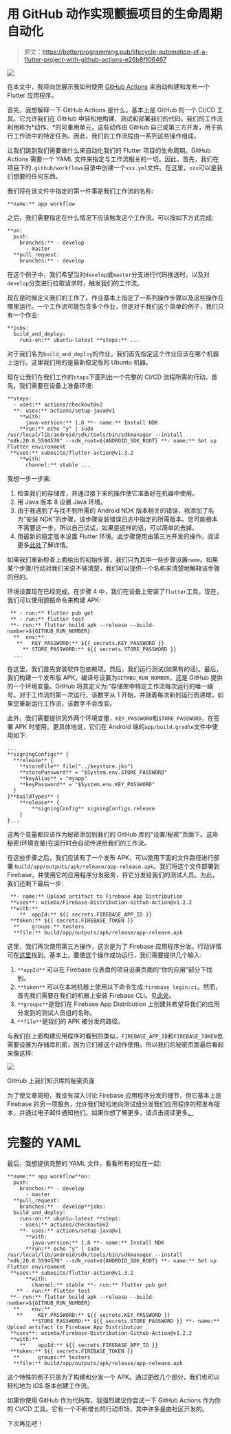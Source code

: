 # 用 GitHub 动作实现颤振项目的生命周期自动化

> 原文：<https://betterprogramming.pub/lifecycle-automation-of-a-flutter-project-with-github-actions-e26b8f106467>

![](img/07ea5732c2279b22881295c25752cb04.png)

在本文中，我将向您展示我如何使用 [GitHub Actions](https://github.com/features/actions) 来自动构建和发布一个 Flutter 应用程序。

首先，我想解释一下 GitHub Actions 是什么。基本上是 GitHub 的一个 CI/CD 工具。它允许我们在 GitHub 中轻松地构建、测试和部署我们的代码。我们的工作流利用称为*动作、*的可重用单元，这些动作由 GitHub 自己或第三方开发，用于执行工作流中的特定任务。因此，我们的工作流程由一系列这些操作组成。

让我们跳到我们需要做什么来自动化我们的 Flutter 项目的生命周期。GitHub Actions 需要一个 YAML 文件来指定与工作流相关的一切。因此，首先，我们在项目下的`.github/workflows`目录中创建一个`xxx.yml`文件。在这里，`xxx`可以是我们想要的任何东西。

我们将在该文件中指定的第一件事是我们工作流的名称:

```
**name:** app workflow
```

之后，我们需要指定在什么情况下应该触发这个工作流。可以按如下方式完成:

```
**on:
  push:
    branches:** - develop
      - master
  **pull_request:
    branches:** - develop
```

在这个例子中，我们希望当对`develop`或`master`分支进行代码推送时，以及对`develop`分支进行拉取请求时，触发我们的工作流。

现在是时候定义我们的工作了。作业基本上指定了一系列操作步骤以及这些操作在哪里运行。一个工作流可能包含多个作业，但是对于我们这个简单的例子，我们只有一个作业:

```
**jobs:
  build_and_deploy:
    runs-on:** ubuntu-latest **steps:** ...
```

对于我们名为`build_and_deploy`的作业，我们首先指定这个作业应该在哪个机器上运行。这里我们用的是最新稳定版的 Ubuntu 机器。

现在让我们在我们工作的`steps`下面列出一个完整的 CI/CD 流程所需的行动。首先，我们需要在设备上准备环境:

```
**steps:
  - uses:** actions/checkout@v2
  **- uses:** actions/setup-java@v1
    **with:
      java-version:** 1.8 **- name:** Install NDK
    **run:** echo "y" | sudo /usr/local/lib/android/sdk/tools/bin/sdkmanager --install "ndk;20.0.5594570" --sdk_root=${ANDROID_SDK_ROOT} **- name:** Set up Flutter environment
 **uses:** subosito/flutter-action@v1.3.2
    **with:
      channel:** stable ...
```

我想一步一步来:

1.  检查我们的存储库，并通过接下来的操作使它准备好在机器中使用。
2.  用 Java 版本 8 设置 Java 环境。
3.  由于我遇到了与找不到所需的 Android NDK 版本相关的错误，我添加了名为“安装 NDK”的步骤，该步骤安装错误日志中指定的所需版本。您可能根本不需要这一步。所以自己试试，如果是这样的话，可以简单的去掉。
4.  用最新的稳定版本设置 Flutter 环境。此步骤使用由第三方开发的操作。阅读更多[此处](https://github.com/subosito/flutter-action)了解详情。

如果我们重新检查上面给出的初始步骤，我们只为其中一些步骤设置`name`。如果某个步骤/行动对我们来说不够清楚，我们可以提供一个名称来清楚地解释该步骤的目的。

环境设置现在已经完成。在步骤 4 中，我们在设备上安装了`flutter`工具。现在，我们可以使用颤振命令来构建 APK:

```
 ** - run:** flutter pub get
 ** - run:** flutter test
 **- run:** flutter build apk --release --build-number=${GITHUB_RUN_NUMBER}
  **  env:**
   **   KEY_PASSWORD:** ${{ secrets.KEY_PASSWORD }}
     ** STORE_PASSWORD:** ${{ secrets.STORE_PASSWORD }}
  ...
```

在这里，我们首先安装软件包依赖项。然后，我们运行测试(如果有的话)。最后，我们构建一个发布版 APK，编译号设置为`GITHBU_RUN_NUMBER`，这是 GitHub 提供的一个环境变量。GitHub 将其定义为:“存储库中特定工作流每次运行的唯一编号。对于工作流的第一次运行，该数字从 1 开始，并随着每次新的运行而递增。如果您重新运行工作流，该数字不会改变。

此外，我们需要提供另外两个环境变量，`KEY_PASSWORD`和`STORE_PASSWORD`，在签署 APK 时使用。更具体地说，它们在 Android 端的`app/build.gradle`文件中使用如下:

```
...
**signingConfigs** {
  **release** {
    **storeFile** file("../keystore.jks")
    **storePassword** = "$System.env.STORE_PASSWORD"
    **keyAlias** = "myapp"
    **keyPassword** = "$System.env.KEY_PASSWORD"
  }
}**buildTypes** {
    **release** {
        **signingConfig** signingConfigs.release
    }
}...
```

这两个变量都应该作为秘密添加到我们的 GitHub 库的“设置/秘密”页面下。这些秘密(环境变量)在运行时会自动传递给我们的工作流。

在这些步骤之后，我们应该有了一个发布 APK，可以使用下面的文件路径进行部署:`build/app/outputs/apk/release/app-release.apk`。我们将这个文件部署到 Firebase，并使用它的应用程序分发服务，将它分发给我们的测试人员。为此，我们还剩下最后一步:

```
 **- name:** Upload artifact to Firebase App Distribution
 **uses**: wzieba/Firebase-Distribution-Github-Action@v1.2.2
 **with:**
    **  appId:** ${{ secrets.FIREBASE_APP_ID }}
 **token:** ${{ secrets.FIREBASE_TOKEN }}
  **    groups:** testers
  **file:** build/app/outputs/apk/release/app-release.apk
```

这里，我们再次使用第三方操作，这次是为了 Firebase 应用程序分发。行动详情可在[这里](https://github.com/wzieba/Firebase-Distribution-Github-Action)找到。基本上，要使这个操作成功运行，我们需要提供几个输入:

1.  `**appId**` 可以在 Firebase 仪表盘的项目设置页面的“你的应用”部分下找到。
2.  `**token**` 可以在本地机器上使用以下命令生成:`firebase login:ci`。然而，首先我们需要在我们的机器上安装 Firebase CLI。见[此处](https://firebase.google.com/docs/cli)。
3.  `**groups**`是我们在 Firebase App Distribution 上创建并希望将我们的应用分发到的测试人员组的名称。
4.  `**file**`是我们的 APK 被分发的路径。

与我们在上面构建应用程序时看到的类似，`FIREBASE_APP_ID`和`FIREBASE_TOKEN`也需要设置为存储库机密，因为它们被这个动作使用。所以我们的秘密页面最后看起来像这样:

![](img/92682f208ae7392cef56efaed090654b.png)

GitHub 上我们知识库的秘密页面

为了使文章简短，我没有深入讨论 Firebase 应用程序分发的细节，但它基本上是 Firebase 的另一项服务，允许我们轻松地向测试组分发我们应用程序的预发布版本，并通过电子邮件通知他们。如果你想了解更多，请点击阅读更多[。](https://firebase.google.com/docs/app-distribution)

# 完整的 YAML

最后，我想提供完整的 YAML 文件，看看所有的位在一起:

```
**name:** app workflow**on:
  push:
    branches:** - develop
      - master
  **pull_request:
    branches:** - develop**jobs:
  build_and_deploy:
    runs-on:** ubuntu-latest **steps:
    - uses:** actions/checkout@v2
    **- uses:** actions/setup-java@v1
      **with:
        java-version:** 1.8 **- name:** Install NDK
      **run:** echo "y" | sudo /usr/local/lib/android/sdk/tools/bin/sdkmanager --install "ndk;20.0.5594570" --sdk_root=${ANDROID_SDK_ROOT} **- name:** Set up Flutter environment
 **uses:** subosito/flutter-action@v1.3.2
      **with:
        channel:** stable **- run:** flutter pub get
   ** - run:** flutter test
 **- run:** flutter build apk --release --build-number=${GITHUB_RUN_NUMBER}
  **    env:**
   **     KEY_PASSWORD:** ${{ secrets.KEY_PASSWORD }}
        **STORE_PASSWORD:** ${{ secrets.STORE_PASSWORD }} **- name:** Upload artifact to Firebase App Distribution
 **uses**: wzieba/Firebase-Distribution-Github-Action@v1.2.2
 **with:**
    **    appId:** ${{ secrets.FIREBASE_APP_ID }}
 **token:** ${{ secrets.FIREBASE_TOKEN }}
  **      groups:** testers
  **file:** build/app/outputs/apk/release/app-release.apk
```

这个特殊的例子只是为了构建和分发一个 APK。通过更改几个部分，我们也可以轻松地为 iOS 版本创建工作流。

如果你使用 GitHub 作为代码库，我强烈建议你尝试一下 GitHub Actions 作为你的 CI/CD 工具。它有一个不断增长的行动市场，其中许多是由社区开发的。

下次再见吧！